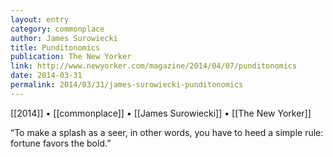 ```yaml
---
layout: entry
category: commonplace
author: James Surowiecki
title: Punditonomics
publication: The New Yorker
link: http://www.newyorker.com/magazine/2014/04/07/punditonomics
date: 2014-03-31
permalink: 2014/03/31/james-surowiecki-punditonomics
---
```


[[2014]] • [[commonplace]] • [[James Surowiecki]] • [[The New Yorker]]

“To make a splash as a seer, in other words, you have to heed a simple rule: fortune favors the bold.”